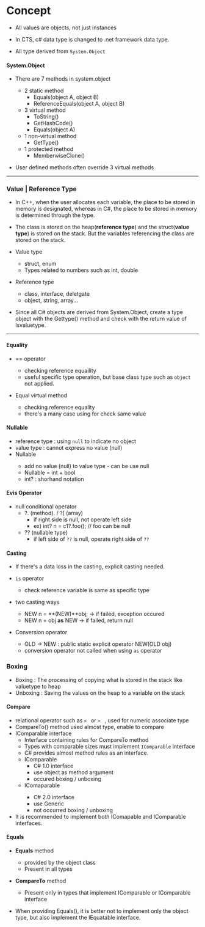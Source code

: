 # Concept

* All values are objects, not just instances
* In CTS, c# data type is changed to .net framework data type.

* All type derived from `System.Object`



#### System.Object

* There are 7 methods in system.object
  * 2 static method 
    * Equals(object A, object B)
    * ReferenceEquals(object A, object B)
  * 3 virtual method
    * ToString()
    * GetHashCode()
    * Equals(object A)
  * 1 non-virtual method
    * GetType()
  * 1 protected method 
    * MemberwiseClone()

* User defined methods often override 3 virtual methods



---

### Value | Reference Type

* In C++, when the user allocates each variable, the place to be stored in memory is designated, whereas in C#, the place to be stored in memory is determined through the type.
* The class is stored on the heap(**reference type**) and the struct(**value type**) is stored on the stack.  But the variables referencing the class are stored on the stack.

* Value type
  * struct, enum
  * Types related to numbers such as int, double
* Reference type
  * class, interface, deletgate
  * object, string, array...

* Since all C# objects are derived from System.Object, create a type object with the Gettype() method and check with the return value of isvaluetype.



---

#### Equality

* == operator

  * checking reference equaility
  * useful specific type operation, but base class type such as `object`  not applied.

  

* Equal virtual method

  * checking reference equality
  * there's a many case using for check same value



#### Nullable

* reference type : using `null`  to indicate no object
* value type : cannot express no value (null)
* Nullable<T>
  * add no value (null) to value type  - can be use null
  * Nullable<T> = int + bool
  * int? : shorhand notation



#### Evis Operator

* null conditional operator
  * ?.  (method).  /   ?[    (array)
    * if right side is null, not operate left side
    * ex)  int? n = c1?.foo();    // foo can be null
  * ??    (nullable type)
    * if left side of `??`   is null, operate right side of `??`



#### Casting

* If there's a data loss in the casting, explicit casting needed.
* `is`  operator 
  * check reference variable is same as specific type
* two casting ways
  * NEW n = **(NEW)**obj;   -> if failed, exception occured
  * NEW n = obj **as** NEW  -> if failed, return null

* Conversion operator
  * OLD -> NEW  : public static explicit operator NEW(OLD obj)
  * conversion operator not called when using `as`  operator



### Boxing

* Boxing : The processing of copying what is stored in the stack like valuetype to heap
* Unboxing : Saving the values on the heap to a variable on the stack



#### Compare

* relational operator such as `< `  or `> ` , used for numeric associate type
* CompareTo() method used almost type, enable to compare
* IComparable interface
  * Interface containing rules for CompareTo method
  * Types with comparable sizes must implement `IComparable` interface
  * C# provides almost method rules as an interface.
  * IComparable 
    * C# 1.0 interface
    * use object as method argument
    * occured boxing / unboxing
  * IComaparable<T>
    * C# 2.0 interface
    * use Generic
    * not occurred boxing / unboxing
* It is recommended to implement both IComapable and IComparable<T> interfaces.



#### Equals

* **Equals** method
  * provided by the object class
  * Present in all types

* **CompareTo** method
  * Present only in types that implement IComparable or IComparable<T> interface
* When providing Equals(), it is better not to implement only the object type, but also implement the IEquatable<T> interface.

